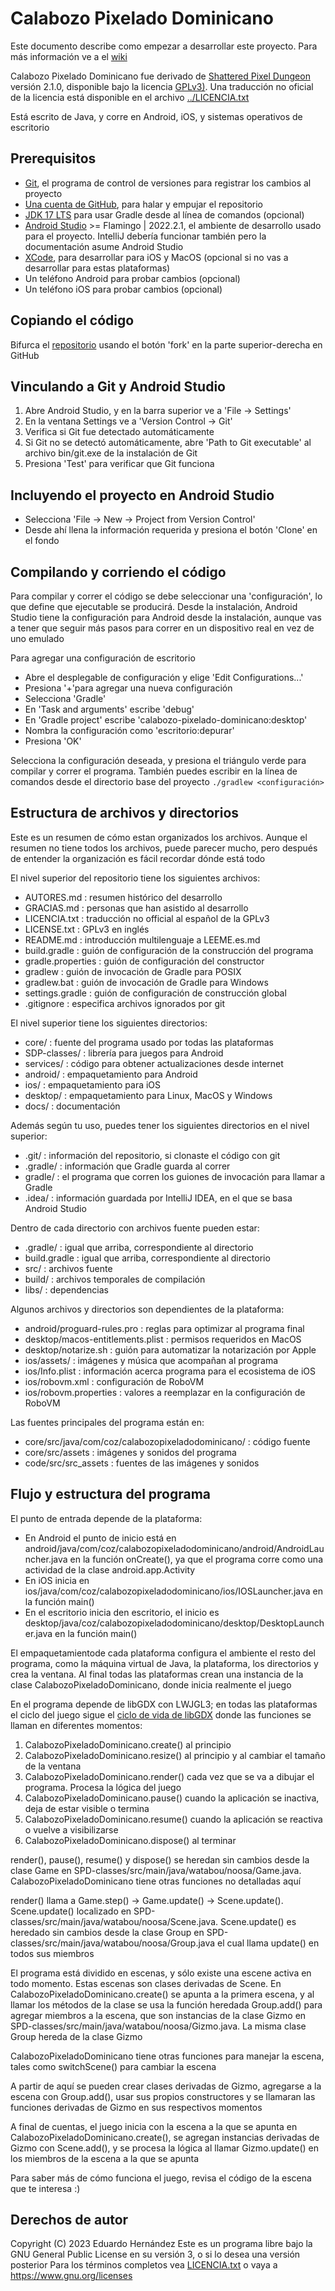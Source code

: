 # Calabozo Pixelado Dominicano

Este documento describe como empezar a desarrollar este proyecto. Para más información ve a el [wiki](https://github.com/coz-eduardo-hernandez/calabozo-pixelado-dominicano/wiki)

Calabozo Pixelado Dominicano fue derivado de [Shattered Pixel Dungeon](https://github.com/00-Evan/shattered-pixel-dungeon) versión 2.1.0, disponible bajo la licencia [GPLv3)](https://www.gnu.org/licenses/gpl-3.0.html). Una traducción no oficial de la licencia está disponible en el archivo [../LICENCIA.txt](../LICENCIA.txt)

Está escrito de Java, y corre en Android, iOS, y sistemas operativos de escritorio

## Prerequisitos
- [Git](https://git-scm.com/downloads), el programa de control de versiones para registrar los cambios al proyecto
- [Una cuenta de GitHub](https://github.com/), para halar y empujar el repositorio
- [JDK 17 LTS](https://www.oracle.com/java/technologies/downloads/#java17) para usar Gradle desde al línea de comandos (opcional)
- [Android Studio](https://developer.android.com/codelabs/basic-android-kotlin-compose-install-android-studio?hl=es-419#0) >= Flamingo | 2022.2.1, el ambiente de desarrollo usado para el proyecto. IntelliJ debería funcionar también pero la documentación asume Android Studio
- [XCode](https://developer.apple.com/xcode/), para desarrollar para iOS y MacOS (opcional si no vas a desarrollar para estas plataformas)
- Un teléfono Android para probar cambios (opcional)
- Un teléfono iOS para probar cambios (opcional)

## Copiando el código
Bifurca el [repositorio](https://github.com/coz-eduardo-hernandez/calabozo-pixelado-dominicano) usando el botón 'fork' en la parte superior-derecha en GitHub

## Vinculando a Git y Android Studio
1. Abre Android Studio, y en la barra superior ve a 'File -> Settings'
2. En la ventana Settings ve a 'Version Control -> Git'
3. Verifica si Git fue detectado automáticamente
4. Si Git no se detectó automáticamente, abre 'Path to Git executable' al archivo bin/git.exe de la instalación de Git
5. Presiona 'Test' para verificar que Git funciona

## Incluyendo el proyecto en Android Studio
- Selecciona 'File -> New -> Project from Version Control'
- Desde ahí llena la información requerida y presiona el botón 'Clone' en el fondo

## Compilando y corriendo el código
Para compilar y correr el código se debe seleccionar una 'configuración', lo que define que ejecutable se producirá. Desde la instalación, Android Studio tiene la configuración para Android desde la instalación, aunque vas a tener que seguir más pasos para correr en un dispositivo real en vez de uno emulado

Para agregar una configuración de escritorio
- Abre el desplegable de configuración y elige 'Edit Configurations...'
- Presiona '+'para agregar una nueva configuración
- Selecciona 'Gradle'
- En 'Task and arguments' escribe 'debug'
- En 'Gradle project' escribe 'calabozo-pixelado-dominicano:desktop'
- Nombra la configuración como 'escritorio:depurar'
- Presiona 'OK'

Selecciona la configuración deseada, y presiona el triángulo verde para compilar y correr el programa. También puedes escribir en la línea de comandos desde el directorio base del proyecto `./gradlew <configuración>`

## Estructura de archivos y directorios
Este es un resumen de cómo estan organizados los archivos. Aunque el resumen no tiene todos los archivos, puede
parecer mucho, pero después de entender la organización es fácil recordar dónde está todo

El nivel superior del repositorio tiene los siguientes archivos:
- AUTORES.md : resumen histórico del desarrollo
- GRACIAS.md : personas que han asistido al desarrollo
- LICENCIA.txt : traducción no official al español de la GPLv3
- LICENSE.txt : GPLv3 en inglés
- README.md : introducción multilenguaje a LEEME.es.md
- build.gradle : guión de configuración de la construcción del programa
- gradle.properties : guión de configuración del constructor
- gradlew : guión de invocación de Gradle para POSIX
- gradlew.bat : guión de invocación de Gradle para Windows
- settings.gradle : guión de configuración de construcción global
- .gitignore : especifica archivos ignorados por git

El nivel superior tiene los siguientes directorios:
- core/ : fuente del programa usado por todas las plataformas
- SDP-classes/ : librería para juegos para Android
- services/ : código para obtener actualizaciones desde internet
- android/ : empaquetamiento para Android
- ios/ : empaquetamiento para iOS
- desktop/ : empaquetamiento para Linux, MacOS y Windows
- docs/ : documentación

Además según tu uso, puedes tener los siguientes directorios en el nivel superior:
- .git/ : información del repositorio, si clonaste el código con git
- .gradle/ : información que Gradle guarda al correr
- gradle/ : el programa que corren los guiones de invocación para llamar a Gradle
- .idea/ : información guardada por IntelliJ IDEA, en el que se basa Android Studio

Dentro de cada directorio con archivos fuente pueden estar:
- .gradle/ : igual que arriba, correspondiente al directorio
- build.gradle : igual que arriba, correspondiente al directorio
- src/ : archivos fuente
- build/ : archivos temporales de compilación
- libs/ : dependencias

Algunos archivos y directorios son dependientes de la plataforma:
- android/proguard-rules.pro : reglas para optimizar al programa final
- desktop/macos-entitlements.plist : permisos requeridos en MacOS
- desktop/notarize.sh : guión para automatizar la notarización por Apple
- ios/assets/ : imágenes y música que acompañan al programa
- ios/Info.plist : información acerca programa para el ecosistema de iOS
- ios/robovm.xml : configuración de RoboVM
- ios/robovm.properties : valores a reemplazar en la configuración de RoboVM

Las fuentes principales del programa están en:
- core/src/java/com/coz/calabozopixeladodominicano/ : código fuente
- core/src/assets : imágenes y sonidos del programa
- code/src/src_assets : fuentes de las imágenes y sonidos

## Flujo y estructura del programa
El punto de entrada depende de la plataforma:
- En Android el punto de inicio está en
android/java/com/coz/calabozopixeladodominicano/android/AndroidLauncher.java en la función onCreate(), ya que el programa
corre como una actividad de la clase android.app.Activity
- En iOS inicia en ios/java/com/coz/calabozopixeladodominicano/ios/IOSLauncher.java en la función main()
- En el escritorio inicia den escritorio, el inicio es
desktop/java/coz/calabozopixeladodominicano/desktop/DesktopLauncher.java en la función main()

El empaquetamientode cada plataforma configura el ambiente el resto del programa, como la máquina virtual de Java,
la plataforma, los directorios y crea la ventana. Al final todas las plataformas crean una instancia de la clase
CalabozoPixeladoDominicano, donde inicia realmente el juego

En el programa depende de libGDX con LWJGL3; en todas las plataformas el ciclo del juego sigue el
[ciclo de vida de libGDX](https://libgdx.com/wiki/app/the-life-cycle) donde las funciones se llaman en diferentes
momentos:
1. CalabozoPixeladoDominicano.create() al principio
2. CalabozoPixeladoDominicano.resize() al principio y al cambiar el tamaño de la ventana
3. CalabozoPixeladoDominicano.render() cada vez que se va a dibujar el programa. Procesa la lógica del juego
4. CalabozoPixeladoDominicano.pause() cuando la aplicación se inactiva, deja de estar visible o termina
5. CalabozoPixeladoDominicano.resume() cuando la aplicación se reactiva o vuelve a visibilizarse
6. CalabozoPixeladoDominicano.dispose() al terminar

render(), pause(), resume() y dispose() se heredan sin cambios desde la clase Game en
SPD-classes/src/main/java/watabou/noosa/Game.java. CalabozoPixeladoDominicano tiene otras funciones no detalladas
aquí

render() llama a Game.step() -> Game.update() -> Scene.update(). Scene.update() localizado en
SPD-classes/src/main/java/watabou/noosa/Scene.java. Scene.update() es heredado sin cambios desde la clase
Group en SPD-classes/src/main/java/watabou/noosa/Group.java el cual llama update() en todos sus miembros

El programa está dividido en escenas, y sólo existe una escene activa en todo momento. Estas escenas son clases
derivadas de Scene. En CalabozoPixeladoDominicano.create() se apunta a la primera escena, y al llamar los métodos
de la clase se usa la función heredada Group.add() para agregar miembros a la escena, que son instancias de la
clase Gizmo en SPD-classes/src/main/java/watabou/noosa/Gizmo.java. La misma clase Group hereda de la clase Gizmo

CalabozoPixeladoDominicano tiene otras funciones para manejar la escena, tales como switchScene() para cambiar la
escena

A partir de aquí se pueden crear clases derivadas de Gizmo, agregarse a la escena con Group.add(), usar sus
propios constructores y se llamaran las funciones derivadas de Gizmo en sus respectivos momentos

A final de cuentas, el juego inicia con la escena a la que se apunta en CalabozoPixeladoDominicano.create(), se
agregan instancias derivadas de Gizmo con Scene.add(), y se procesa la lógica al llamar Gizmo.update() en los
miembros de la escena a la que se apunta

Para saber más de cómo funciona el juego, revisa el código de la escena que te interesa :)

## Derechos de autor
Copyright (C) 2023 Eduardo Hernández
Este es un programa libre bajo la GNU General Public License en su versión 3, o si lo desea una versión posterior
Para los términos completos vea [LICENCIA.txt](../LICENCIA.txt) o vaya a https://www.gnu.org/licenses

